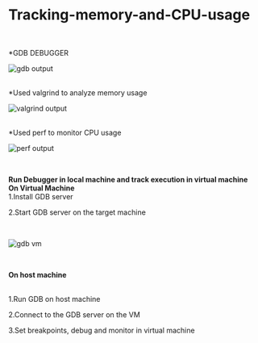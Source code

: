 # Tracking-memory-and-CPU-usage
<br>

*GDB DEBUGGER
<br>

![gdb output](https://github.com/Arunprasath2003/Tracking-memory-and-CPU-usage/assets/98107416/b6de49f8-7bc1-45bb-ab7f-cbdd364a2eaa)

<br>
*Used valgrind to analyze memory usage
<br>

![valgrind output](https://github.com/Arunprasath2003/Tracking-memory-and-CPU-usage/assets/98107416/bc216666-71f0-4fdf-b3e0-662b4d0e2f7b)

<br>
*Used perf to monitor CPU usage
<br>

![perf output](https://github.com/Arunprasath2003/Tracking-memory-and-CPU-usage/assets/98107416/fdc1c0fc-f156-4eca-a162-2c1a1376cad2)

<br>

**Run Debugger in local machine and track execution in virtual machine**
<br>
**On Virtual Machine**
<br>
1.Install GDB server

2.Start GDB server on the target machine 

<br>

![gdb vm](https://github.com/Arunprasath2003/Tracking-memory-and-CPU-usage/assets/98107416/621df12d-c7e4-457c-93da-7af0c3a5e3d5)


<br>

**On host machine**

<br>
1.Run GDB on host machine

2.Connect to the GDB server on the VM

3.Set breakpoints, debug and monitor in virtual machine
